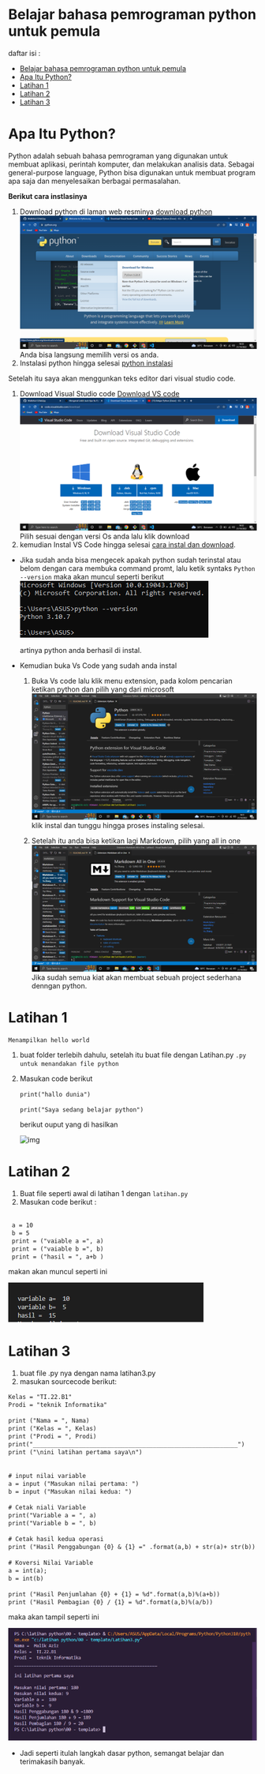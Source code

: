 # Belajar bahasa pemrograman python untuk pemula

daftar isi :

  

- [Belajar bahasa pemrograman python untuk pemula](#belajar-bahasa-pemrograman-python-untuk-pemula)
- [Apa Itu Python?](#apa-itu-python)
- [Latihan 1](#latihan-1)
- [Latihan 2](#latihan-2)
- [Latihan 3](#latihan-3)

# Apa Itu Python?
Python adalah sebuah bahasa pemrograman yang digunakan untuk membuat aplikasi, perintah komputer, dan melakukan analisis data. Sebagai general-purpose language, Python bisa digunakan untuk membuat program apa saja dan menyelesaikan berbagai permasalahan.

**Berikut cara instlasinya**
1. Download python di laman web resminya [download python](https://www.python.org/)
![img](img/dwPy.png)
Anda bisa langsung memilih versi os anda.
2. Instalasi python hingga selesai [python instalasi](https://www.youtube.com/watch?v=OSmaWPSgvTQ)

Setelah itu saya akan menggunkan teks editor dari visual studio code.
1. Download Visual Studio code [Download VS code](https://code.visualstudio.com/download)
![img](img/dwVsCode.png)
Pilih sesuai dengan versi Os anda lalu klik download
2. kemudian Instal VS Code hingga selesai [cara instal dan download](https://www.youtube.com/watch?v=OSmaWPSgvTQ).

* Jika sudah anda bisa mengecek apakah python sudah terinstal atau belom dengan cara membuka command promt, lalu ketik syntaks ``` Python --version ``` maka akan muncul seperti berikut 
![img](img/Screenshot%202022-10-21%20164506.png)
  
  artinya python anda berhasil di instal.

* Kemudian buka Vs Code yang sudah anda instal
  1. Buka Vs code lalu klik menu extension, pada kolom pencarian ketikan python dan pilih yang dari microsoft
    ![img](img/Expy.png)
    klik instal dan tunggu hingga proses instaling selesai.
   
   1. Setelah itu anda bisa ketikan lagi Markdown, pilih yang all in one ![img](img/Mk.png) 
   Jika sudah semua kiat akan membuat sebuah project sederhana denngan python.



# Latihan 1
``` Menampilkan hello world ```
1. buat folder terlebih dahulu, setelah itu buat file dengan Latihan.py ```.py untuk menandakan file python ``` 
2. Masukan code berikut
  
   ` print("hallo dunia") `

   ` print("Saya sedang belajar python") `

    berikut ouput yang di hasilkan
    
    ![img](img/hallo%20dunia.png)
  
# Latihan 2

1. Buat file seperti awal di latihan 1 dengan ``` latihan.py ```
2. Masukan code berikut :

``` *#Menjumlahkan dua bilangan dengan menggunakan variable a dan b*
 
 a = 10 
 b = 5 
 print = ("vaiable a =", a)
 print = ("vaiable b =", b) 
 print = ("hasil = ", a+b )
``` 
 makan akan muncul seperti ini
 
 ![img](img/Lat%202.png)



 # Latihan 3

 1. buat file .py nya dengan nama latihan3.py
 2. masukan sourcecode berikut:


```Nama = "Malik Aziz"
Kelas = "TI.22.B1"
Prodi = "teknik Informatika"

print ("Nama = ", Nama)
print ("Kelas = ", Kelas)
print ("Prodi = ", Prodi)
print("__________________________________________________________")
print ("\nini latihan pertama saya\n")


# input nilai variable
a = input ("Masukan nilai pertama: ") 
b = input ("Masukan nilai kedua: ") 

# Cetak niali Variable
print("Variable a = ", a)
print("Variable b = ", b)

# Cetak hasil kedua operasi
print ("Hasil Penggabungan {0} & {1} =" .format(a,b) + str(a)+ str(b))

# Koversi Nilai Variable
a = int(a);
b = int(b)

print ("Hasil Penjumlahan {0} + {1} = %d".format(a,b)%(a+b))
print ("Hasil Pembagian {0} / {1} = %d".format(a,b)%(a/b))
```
maka akan tampil seperti ini 

![img](img/latihan2.png)


- Jadi seperti itulah langkah dasar python, semangat belajar dan terimakasih banyak.
